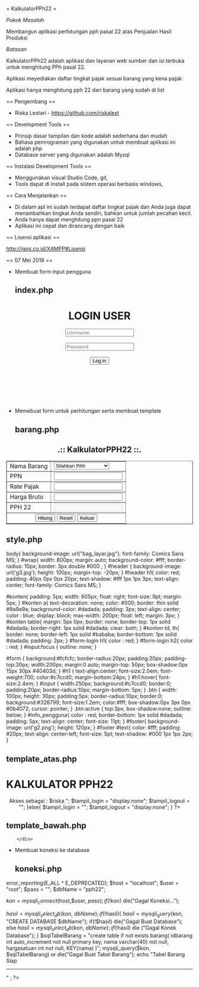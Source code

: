 = KalkulatorPPh22 =

*Pokok Masalah* 

Membangun aplikasi perhitungan pph pasal 22 atas Penjualan Hasil Produksi

*Batasan*

KalkulatorPPh22 adalah aplikasi dan layanan web sumber dan isi terbuka untuk 
menghitung PPh pasal 22.

Aplikasi meyediakan daftar tingkat pajak sesuai barang yang kena pajak

Aplikasi hanya menghitung pph 22 dari barang yang sudah di list

== Pengembang ==

* Riska Lestari - https://github.com/riskalest


== Development Tools ==

* Prinsip dasar tampilan dan kode adalah sederhana dan mudah
* Bahasa pemrograman yang digunakan untuk membuat aplikasi ini adalah php
* Database server yang digunakan adalah Mysql

== Instalasi Development Tools ==

* Menggunakan visual Studio Code, git, 
* Tools dapat di install pada sistem operasi berbasis windows,

== Cara Menjalankan ==

* Di dalam apl ini sudah terdapat daftar tingkat pajak dan Anda juga dapat menambahkan tingkat Anda sendiri, bahkan untuk jumlah pecahan kecil.
* Anda hanya dapat menghitung ppn pasal 22
* Aplikasi ini cepat dan dirancang dengan baik

== Lisensi aplikasi ==

http://igos.co.id/XAMPP#Lisensi

== 07 Mei 2018 ==

* Membuat form input pengguna
  ## index.php
  <?php include_once ('template_atas.php'); ?>
	<head>
        <title>Aplikasi Perhitungan PPh 22</title>
        <link rel="stylesheet" href="style.css">
    </head>
<body>
   <form method="post" action="barang.php">
   <center>
   <div id="form-login">
      <h1>LOGIN USER</h1>
      <input placeholder="Username" type="text"/> <br/>  <br/> 
      <input placeholder="Password" type="password"/> <br/>  <br/>  
      <button class="btn">Log in</button> <br/> <br/> <br/> <br/> <br/> <br/> <br/> 
	  </center>
	</div>
   </form> 
</body>

<?php include_once ('template_bawah.php') ; ?>


* Memebuat form untuk perhitungan serta membuat template
  ## barang.php
  <?php include_once ('template_atas.php'); ?>
	<head>
        <title>Aplikasi Perhitungan PPh 22</title>
        <link rel="stylesheet" href="style.css">
    </head>
<?php 
include "koneksi.php";
$sql = "select * from barang where idbarang order by idbarang desc";
$hasil = mysqli_query($kon, $sql);
if(!$hasil)
	die("Gagal query..". mysqli_error()); ?>
<body>
<form action="barang.php" method="post">
<center>
<div id="form-login">
<h2>.:: KalkulatorPPH22 ::.</h2>
<table border="1">
	<tr>
	<td>Nama Barang</td>
	<td><select name="barang">  
	<option value="">Silahkan Pilih</option>  
	<option value="kertas">Kertas</option>  
	<option value="baja">Baja</option>  
	<option value="otomotif">Otomotif</option>  
	<option value="rokok">Rokok</option>  
	<option value="bbnnonpemerintah">BBM non Pemerintah</option>  
	<option value="bbmpemerintah">BBM Pemerintah</option>  
	<option value="gas">Gas, LPG, Pelumas</option>  
	</select></td>
	</tr>
	<tr>
	<td>PPN</td>
	<td><input type="text" name="ppn" /></td>
	</tr>
	<tr>
	<td>Rate Pajak</td>
	<td><input type="text" name="ratepajak" /></td>
	</tr>
	<tr>
	<td>Harga Bruto</td>
	<td><input type="text" name="hargabruto" /></td>
	</tr>
	<tr>
	<td>PPH 22</td>
	<td><input type="text" name="pph22" disabled/></td>
	</tr>
	<tr>
	<td colspan="2" align="center">
	<input type="button" value="Hitung" name="proses" />
	<input type="reset" value="Reset" name="reset" />
	<input type="button" value="Keluar"/>
	</td>
	</tr>
</table>
</form>
</center>
</div> 
</body>

<?php include_once ('template_bawah.php') ; ?>

## style.php
body{
    background-image: url("bag_layar.jpg");
	font-family: Comics Sans MS;
}
#wrap{
    width: 800px;
	margin: auto;
	background-color: #fff;
	border-radius: 10px;
	border: 3px double #000 ;
}
#header {
    background-image: url('g3.jpg');
	height: 100px;
	margin-top: -20px;
}
#header h1{
	color: red;
	padding: 40px 0px 0px 20px;
	text-shadow: #fff 1px 1px 3px;
	text-align: center;
	font-family: Comics Sans MS;
}

#konten{
	padding: 5px;
	width: 605px;
	float: right;
	font-size: 9pt;
	margin: 5px;
}
#konten a{
	text-decoration: none;
	color: #000;
	border: thin solid #9a9a9a;
	background-color: #dadada;
	padding: 3px;
	text-align: center;
	color : blue;
	display: block;
	max-width: 200px;
	float: left;
	margin: 3px;
}
#konten table{
	margin: 5px 0px;
	border: none;
	border-top: 1px solid #dadada;
	border-right: 1px solid #dadada;
	clear: both;
}
#konten td, th{
	border: none;
	border-left: 1px  solid #bababa;
	border-bottom: 1px solid #dadada;
	padding: 2px;
}
#form-login h1{
color : red;
}
#form-login h2{
color : red;
}
#input:focus {
outline: none;
}

#form {
background:#fcfcfc;
border-radius:20px;
padding:20px;
padding-top:30px;
width:200px;
margin:0 auto;
margin-top: 50px;
box-shadow:0px 15px 30px #40403d;
}
#h1 {
text-align:center;
font-size:2.0em;
font-weight:700;
color:#c7ccd0;
margin-bottom:24px;
}
#h1:hover{
font-size:2.4em;
}
#input {
width:250px;
background:#c7ccd0;
border:0;
padding:20px;
border-radius:10px;
margin-bottom: 5px;
}
.btn {
width: 100px;
height: 30px;
padding:5px;
border-radius:10px;
border:0;
background:#326799;
font-size:1.2em;
color:#fff;
box-shadow:0px 3px 0px #0b4072;
cursor: pointer;
}
.btn:active {
top:3px;
box-shadow:none;
outline: below;
}
#info_pengguna{
	color : red;
	border-bottom: 1px solid #dadada;
	padding: 5px;
	text-align: center;
	font-size: 11pt;
}
#footer{
	background-image: url('g2.png');
	height: 120px;
}
#footer #text{
	color: #fff;
	padding: #20px;
	text-align: center-left;
	font-size: 5pt;
	text-shadow: #000 1px 1px 2px;
}

## template_atas.php
<?php
	@session_start();
	$pengguna= isset($_SESSION["user"]) ? $_SESSION["user"] : "" ;
	$nama_lengkap = isset($_SESSION["riska"]) ? $_SESSION["riska"] : "" ;
	$akses = isset($_SESSION["akses"]) ? $_SESSION["akses"] : "pinjam" ;
	if($akses == "perpus"){
		$riska = "Operator perpus";
	}else{
		$riska = "Peminjam";
	}
?>
<!doctype html>
<html>
    <head>
        <title>KALKULATOR PPH22</title>
        <link rel="stylesheet" href="style.css">
    </head>
	<body>
        <div id="header">
            <h1>KALKULATOR PPH22</h1>
		</div>
		<div style="clear: both"></div>
        <div id="info_pengguna">
		<center>
			<?php
			if(!empty($pengguna)){
				echo "Sedang login sebagai : $pengguna, 
					  Nama lengkap : $nama_lengkap <br/>
					  Akses sebagai : $riska ";
				$tampil_login = "display:none";
				$tampil_logout = "";
			}else{
				$tampil_login = "";
				$tampil_logout = "display:none";
			}
			?>
			</center>
		</div>
    
   ## template_bawah.php
     	</div>
</div>
<div style="clear: both"></div>
<div id="footer">
    <div id="text">
</div>
</div>
</div>
</body>
</html>

* Membuat koneksi ke database
  ## koneksi.php
  <?php
error_reporting(E_ALL ^ E_DEPRECATED);
$host = "localhost";
$user = "root";
$pass = "";
$dbName = "pph22";

$kon = mysqli_connect($host,$user, $pass);
if(!$kon)
	die("Gagal Koneksi...");
	
$hasil = mysqli_select_db($kon, $dbName);
if(!$hasil){
	$hasil = mysqli_query($kon, "CREATE DATABASE $dbName");
	if(!$hasil)
		die("Gagal Buat Database");
	else 
		$hasil = mysqli_select_db($kon, $dbName);
		if(!$hasil) die ("Gagal Konek Database");
}
$sqlTabelBarang = "create table if not exists barang(
				idbarang int auto_increment not null primary key,
				nama varchar(40) not null,
				hargasatuan int not null,
				KEY(nama) )";				
mysqli_query($kon, $sqlTabelBarang) or die("Gagal Buat Tabel Barang");
echo "Tabel Barang Siap <hr/>" ;
?>
